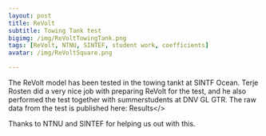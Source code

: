 ```yaml
---
layout: post
title: ReVolt
subtitle: Towing Tank test
bigimg: /img/ReVoltTowingTank.png
tags: [ReVolt, NTNU, SINTEF, student work, coefficients]
avatar: /img/ReVoltSquare.png

---
```


The ReVolt model has been tested in the towing tankt at SINTF Ocean. Terje Rosten did a very nice job with preparing ReVolt for the test, and he also performed the test together with summerstudents at DNV GL GTR.
The raw data from the test is published here: <link href="https://github.com/DNVGLReVolt/dnvglrevolt.github.io/tree/master/towingtankResults" >Results</>



Thanks to NTNU and SINTEF for helping us out with this.

